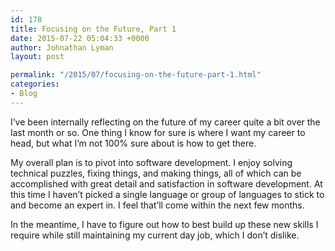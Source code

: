 ```yaml
---
id: 178
title: Focusing on the Future, Part 1
date: 2015-07-22 05:04:33 +0000
author: Johnathan Lyman
layout: post

permalink: "/2015/07/focusing-on-the-future-part-1.html"
categories:
- Blog
---
```

I’ve been internally reflecting on the future of my career quite a bit over the last month or so. One thing I know for sure is where I want my career to head, but what I’m not 100% sure about is how to get there.

My overall plan is to pivot into software development. I enjoy solving technical puzzles, fixing things, and making things, all of which can be accomplished with great detail and satisfaction in software development. At this time I haven’t picked a single language or group of languages to stick to and become an expert in. I feel that’ll come within the next few months.

In the meantime, I have to figure out how to best build up these new skills I require while still maintaining my current day job, which I don’t dislike.